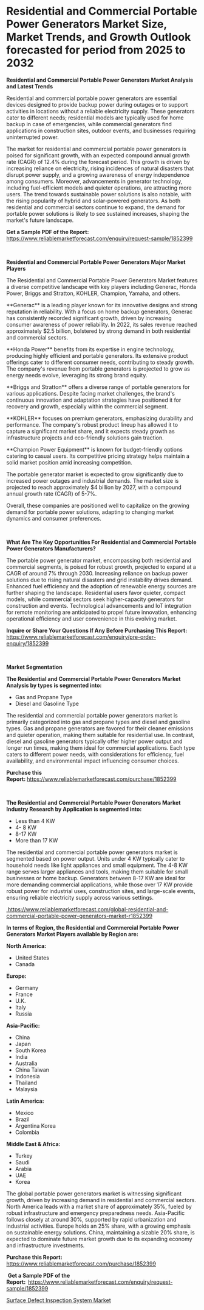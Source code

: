 <p><h1>Residential and Commercial Portable Power Generators Market Size, Market Trends, and Growth Outlook forecasted for period from 2025 to 2032</h1></p><p><strong>Residential and Commercial Portable Power Generators Market Analysis and Latest Trends</strong></p>
<p><p>Residential and commercial portable power generators are essential devices designed to provide backup power during outages or to support activities in locations without a reliable electricity supply. These generators cater to different needs; residential models are typically used for home backup in case of emergencies, while commercial generators find applications in construction sites, outdoor events, and businesses requiring uninterrupted power.</p><p>The market for residential and commercial portable power generators is poised for significant growth, with an expected compound annual growth rate (CAGR) of 12.4% during the forecast period. This growth is driven by increasing reliance on electricity, rising incidences of natural disasters that disrupt power supply, and a growing awareness of energy independence among consumers. Moreover, advancements in generator technology, including fuel-efficient models and quieter operations, are attracting more users. The trend towards sustainable power solutions is also notable, with the rising popularity of hybrid and solar-powered generators. As both residential and commercial sectors continue to expand, the demand for portable power solutions is likely to see sustained increases, shaping the market's future landscape.</p></p>
<p><strong>Get a Sample PDF of the Report:&nbsp;</strong> <a href="https://www.reliablemarketforecast.com/enquiry/request-sample/1852399?utm_campaign=2950&utm_medium=2&utm_source=Github&utm_content=ia&utm_term=12042025&utm_id=residential-and-commercial-portable-power-generators">https://www.reliablemarketforecast.com/enquiry/request-sample/1852399</a></p>
<p>&nbsp;</p>
<p><strong>Residential and Commercial Portable Power Generators Major Market Players</strong></p>
<p><p>The Residential and Commercial Portable Power Generators Market features a diverse competitive landscape with key players including Generac, Honda Power, Briggs and Stratton, KOHLER, Champion, Yamaha, and others.</p><p>**Generac** is a leading player known for its innovative designs and strong reputation in reliability. With a focus on home backup generators, Generac has consistently recorded significant growth, driven by increasing consumer awareness of power reliability. In 2022, its sales revenue reached approximately $2.5 billion, bolstered by strong demand in both residential and commercial sectors.</p><p>**Honda Power** benefits from its expertise in engine technology, producing highly efficient and portable generators. Its extensive product offerings cater to different consumer needs, contributing to steady growth. The company's revenue from portable generators is projected to grow as energy needs evolve, leveraging its strong brand equity.</p><p>**Briggs and Stratton** offers a diverse range of portable generators for various applications. Despite facing market challenges, the brand's continuous innovation and adaptation strategies have positioned it for recovery and growth, especially within the commercial segment.</p><p>**KOHLER** focuses on premium generators, emphasizing durability and performance. The company's robust product lineup has allowed it to capture a significant market share, and it expects steady growth as infrastructure projects and eco-friendly solutions gain traction.</p><p>**Champion Power Equipment** is known for budget-friendly options catering to casual users. Its competitive pricing strategy helps maintain a solid market position amid increasing competition.</p><p>The portable generator market is expected to grow significantly due to increased power outages and industrial demands. The market size is projected to reach approximately $4 billion by 2027, with a compound annual growth rate (CAGR) of 5-7%.</p><p>Overall, these companies are positioned well to capitalize on the growing demand for portable power solutions, adapting to changing market dynamics and consumer preferences.</p></p>
<p>&nbsp;</p>
<p><strong>What Are The Key Opportunities For Residential and Commercial Portable Power Generators Manufacturers?</strong></p>
<p><p>The portable power generator market, encompassing both residential and commercial segments, is poised for robust growth, projected to expand at a CAGR of around 7% through 2030. Increasing reliance on backup power solutions due to rising natural disasters and grid instability drives demand. Enhanced fuel efficiency and the adoption of renewable energy sources are further shaping the landscape. Residential users favor quieter, compact models, while commercial sectors seek higher-capacity generators for construction and events. Technological advancements and IoT integration for remote monitoring are anticipated to propel future innovation, enhancing operational efficiency and user convenience in this evolving market.</p></p>
<p><strong>Inquire or Share Your Questions If Any Before Purchasing This Report:</strong> <a href="https://www.reliablemarketforecast.com/enquiry/pre-order-enquiry/1852399?utm_campaign=2950&utm_medium=2&utm_source=Github&utm_content=ia&utm_term=12042025&utm_id=residential-and-commercial-portable-power-generators">https://www.reliablemarketforecast.com/enquiry/pre-order-enquiry/1852399</a></p>
<p>&nbsp;</p>
<p><strong>Market Segmentation</strong></p>
<p><strong>The Residential and Commercial Portable Power Generators Market Analysis by types is segmented into:</strong></p>
<p><ul><li>Gas and Propane Type</li><li>Diesel and Gasoline Type</li></ul></p>
<p><p>The residential and commercial portable power generators market is primarily categorized into gas and propane types and diesel and gasoline types. Gas and propane generators are favored for their cleaner emissions and quieter operation, making them suitable for residential use. In contrast, diesel and gasoline generators typically offer higher power output and longer run times, making them ideal for commercial applications. Each type caters to different power needs, with considerations for efficiency, fuel availability, and environmental impact influencing consumer choices.</p></p>
<p><strong>Purchase this Report:&nbsp;</strong><a href="https://www.reliablemarketforecast.com/purchase/1852399?utm_campaign=2950&utm_medium=2&utm_source=Github&utm_content=ia&utm_term=12042025&utm_id=residential-and-commercial-portable-power-generators">https://www.reliablemarketforecast.com/purchase/1852399</a></p>
<p>&nbsp;</p>
<p><strong>The Residential and Commercial Portable Power Generators Market Industry Research by Application is segmented into:</strong></p>
<p><ul><li>Less than 4 KW</li><li>4- 8 KW</li><li>8-17 KW</li><li>More than 17 KW</li></ul></p>
<p><p>The residential and commercial portable power generators market is segmented based on power output. Units under 4 KW typically cater to household needs like light appliances and small equipment. The 4-8 KW range serves larger appliances and tools, making them suitable for small businesses or home backup. Generators between 8-17 KW are ideal for more demanding commercial applications, while those over 17 KW provide robust power for industrial uses, construction sites, and large-scale events, ensuring reliable electricity supply across various settings.</p></p>
<p><a href="https://www.reliablemarketforecast.com/global-residential-and-commercial-portable-power-generators-market-r1852399?utm_campaign=2950&utm_medium=2&utm_source=Github&utm_content=ia&utm_term=12042025&utm_id=residential-and-commercial-portable-power-generators">&nbsp;https://www.reliablemarketforecast.com/global-residential-and-commercial-portable-power-generators-market-r1852399</a></p>
<p><strong>In terms of Region, the Residential and Commercial Portable Power Generators Market Players available by Region are:</strong></p>
<p>
    <p> <strong> North America: </strong>
        <ul>
            <li>United States</li>
            <li>Canada</li>
        </ul>
        </p> 
    <p> <strong> Europe: </strong>
        <ul>
            <li>Germany</li>
            <li>France</li>
            <li>U.K.</li>
            <li>Italy</li>
            <li>Russia</li>
        </ul>
        </p> 
    <p> <strong> Asia-Pacific: </strong>
        <ul>
            <li>China</li>
            <li>Japan</li>
            <li>South Korea</li>
            <li>India</li>
            <li>Australia</li>
            <li>China Taiwan</li>
            <li>Indonesia</li>
            <li>Thailand</li>
            <li>Malaysia</li>
        </ul>
        </p> 
    <p> <strong> Latin America: </strong>
        <ul>
            <li>Mexico</li>
            <li>Brazil</li>
            <li>Argentina Korea</li>
            <li>Colombia</li>
        </ul>
        </p> 
    <p> <strong> Middle East & Africa: </strong>
        <ul>
            <li>Turkey</li>
            <li>Saudi</li>
            <li>Arabia</li>
            <li>UAE</li>
            <li>Korea</li>
        </ul>
    </p>
    </p>
<p><p>The global portable power generators market is witnessing significant growth, driven by increasing demand in residential and commercial sectors. North America leads with a market share of approximately 35%, fueled by robust infrastructure and emergency preparedness needs. Asia-Pacific follows closely at around 30%, supported by rapid urbanization and industrial activities. Europe holds an 25% share, with a growing emphasis on sustainable energy solutions. China, maintaining a sizable 20% share, is expected to dominate future market growth due to its expanding economy and infrastructure investments.</p></p>
<p><strong>Purchase this Report: </strong><a href="https://www.reliablemarketforecast.com/purchase/1852399?utm_campaign=2950&utm_medium=2&utm_source=Github&utm_content=ia&utm_term=12042025&utm_id=residential-and-commercial-portable-power-generators">https://www.reliablemarketforecast.com/purchase/1852399</a></p>
<p>&nbsp;<strong>Get a Sample PDF of the Report:&nbsp;&nbsp;</strong><a href="https://www.reliablemarketforecast.com/enquiry/request-sample/1852399?utm_campaign=2950&utm_medium=2&utm_source=Github&utm_content=ia&utm_term=12042025&utm_id=residential-and-commercial-portable-power-generators">https://www.reliablemarketforecast.com/enquiry/request-sample/1852399</a></p>
<p><strong></strong></p>
<p><p><a href="https://github.com/sapsaidamary/Market-Research-Report-List-1/blob/main/surface-defect-inspection-system-market.md?utm_campaign=2950&utm_medium=2&utm_source=Github&utm_content=ia&utm_term=12042025&utm_id=residential-and-commercial-portable-power-generators">Surface Defect Inspection System Market</a></p></p>